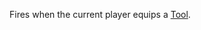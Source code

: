 Fires when the current player equips a [Tool](https://developer.roblox.com/api-reference/class/Tool "Tool").